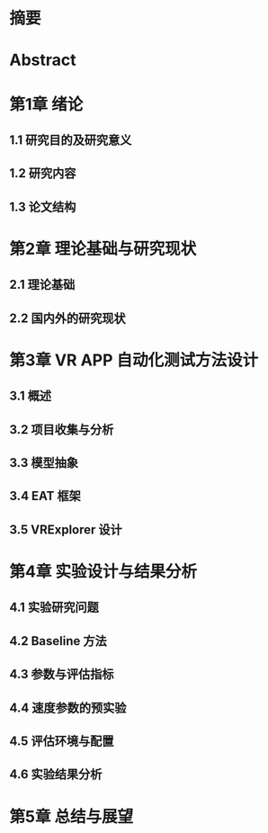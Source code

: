# 摘要
# Abstract

# 第1章 绪论
## 1.1 研究目的及研究意义
## 1.2 研究内容
## 1.3 论文结构

# 第2章 理论基础与研究现状
## 2.1 理论基础
## 2.2 国内外的研究现状

# 第3章 VR APP 自动化测试方法设计
## 3.1 概述
## 3.2 项目收集与分析
## 3.3 模型抽象
## 3.4 EAT 框架
## 3.5 VRExplorer 设计

# 第4章 实验设计与结果分析
## 4.1 实验研究问题
## 4.2 Baseline 方法
## 4.3 参数与评估指标
## 4.4 速度参数的预实验
## 4.5 评估环境与配置
## 4.6 实验结果分析

# 第5章 总结与展望